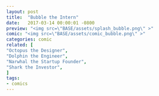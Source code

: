 ```yaml
---
layout: post
title:  "Bubble the Intern"
date:   2017-03-14 00:00:01 -0800
preview: "<img src=\"BASE/assets/splash_bubble.png\" >"
comic: "<img src=\"BASE/assets/comic_bubble.png\" >"
categories: comic
related: [
"Octopus the Designer",
"Dolphin the Engineer",
"Narwhal the Startup Founder",
"Shark the Investor",
]
tags:
- comics
---
```

